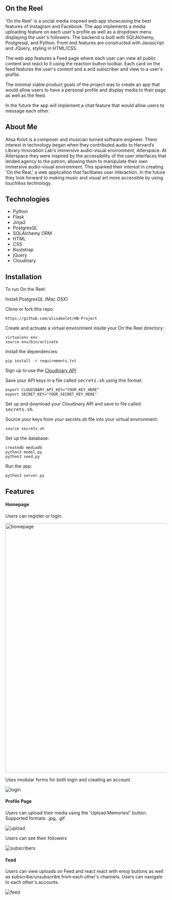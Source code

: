 ## On the Reel

'On the Reel' is a social media inspired web app showcasing the best features of Instagram and Facebook. 
The app implements a media uploading feature on each user's profile as well as a dropdown menu displaying the 
user's followers. The backend is built with SQLAlchemy, Postgresql, and Python. Front end features are constructed with Javascript and JQuery, 
styling in HTML/CSS. 

The web app features a Feed page where each user can view all public content and react to it using the 
reaction button toolbar. Each card on the feed features the user's content and a 
and subscriber and view to a user's profile. 

The minimal viable product goals of the project was to create an app that would allow users to have a personal profile 
and display media to their page as well as the feed. 

In the future the app will implement a chat feature that would allow users to message each other. 

## About Me

Alisa Kolot is a composer and musician turned software engineer. Theor interest in technology began when they contributed audio to Harvard’s Library Innovation Lab's immersive audio-visual environment, Alterspace. At Alterspace they were inspired by the accessibility of the user interfaces that lended agency to the patron, allowing them to manipulate their own immersive audio-visual environment. This sparked their interest in creating 'On the Real,' a web application that facilitates user interaction. In the future they look forward to making music and visual art more accessible by using touchless technology. 


## <a name="tech-stack"></a>Technologies
* Python
* Flask
* Jinja2
* PostgresQL
* SQLAlchemy ORM
* HTML
* CSS
* Bootstrap
* jQuery
* Cloudinary

## <a name="installation"></a>Installation
To run On the Reel:

Install PostgresQL (Mac OSX)

Clone or fork this repo:
```
https://github.com/alisakolot/HB-Project
```

Create and activate a virtual environment inside your On the Reel directory:
```
virtualenv env
source env/bin/activate
```

Install the dependencies:
```
pip install -r requirements.txt
```

Sign up to use the [Cloudinary API](https://cloudinary.com/)

Save your API keys in a file called <kbd>secrets.sh</kbd> using this format:

```
export CLOUDINARY_API_KEY="YOUR_KEY_HERE"
export SECRET_KEY="YOUR_SECRET_KEY_HERE"
```

Set up and download your Cloudinary API and save to file called <kbd>secrets.sh</kbd>.

Source your keys from your secrets.sh file into your virtual environment:

```
source secrets.sh
```

Set up the database:

```
createdb mediadb
python3 model.py
python3 seed.py
```

Run the app:

```
python3 server.py
```


## <a name="features"></a>Features

#### Homepage

Users can register or login. 

<img width="776" alt="homepage" src="https://user-images.githubusercontent.com/68030340/93289910-27f12100-f7a5-11ea-9b42-39a7194aeb78.png">

Uses modular forms for both login and creating an account. 

![login](https://user-images.githubusercontent.com/68030340/93289860-0859f880-f7a5-11ea-81a3-e2ed0c3f6e92.gif)


#### Profile Page
Users can upload their media using the 'Upload Memories!' button. Supported formats: .jpg, .gif

![upload](https://user-images.githubusercontent.com/68030340/93290149-b1a0ee80-f7a5-11ea-88cd-17f2edf0c1c4.gif)

Users can see their followers

![subscribers](https://user-images.githubusercontent.com/68030340/93289978-4b1bd080-f7a5-11ea-9a0f-369420db91e8.gif)





#### Feed
Users can view uploads on Feed and react react with emoji buttons as well as subscribe/unsubscribe from each other's channels. Users can navigate to each other's accounts. 

![feed](https://user-images.githubusercontent.com/68030340/93290035-6edf1680-f7a5-11ea-8668-d2c3152f6c08.gif)









